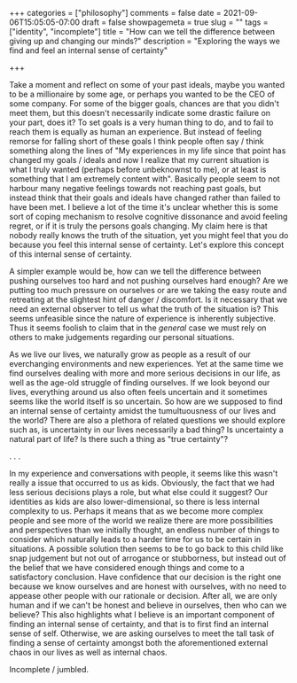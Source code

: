 +++
categories = ["philosophy"]
comments = false
date = 2021-09-06T15:05:05-07:00
draft = false
showpagemeta = true
slug = ""
tags = ["identity", "incomplete"]
title = "How can we tell the difference between giving up and changing our minds?"
description = "Exploring the ways we find and feel an internal sense of certainty"

+++

Take a moment and reflect on some of your past ideals, maybe you wanted to be a millionaire by some age, or perhaps you wanted to be the CEO of some company. For some of the bigger goals, chances are that you didn't meet them, but this doesn't necessarily indicate some drastic failure on your part, does it? To set goals is a very human thing to do, and to fail to reach them is equally as human an experience. But instead of feeling remorse for falling short of these goals I think people often say / think something along the lines of "My experiences in my life since that point has changed my goals / ideals and now I realize that my current situation is what I truly wanted (perhaps before unbeknownst to me), or at least is something that I am extremely content with". Basically people seem to not harbour many negative feelings towards not reaching past goals, but instead think that their goals and ideals have changed rather than failed to have been met. I believe a lot of the time it's unclear whether this is some sort of coping mechanism to resolve cognitive dissonance and avoid feeling regret, or if it is truly the persons goals changing. My claim here is that nobody really knows the truth of the situation, yet you might feel that you do because you feel this internal sense of certainty. Let's explore this concept of this internal sense of certainty.

A simpler example would be, how can we tell the difference between pushing ourselves too hard and not pushing ourselves hard enough? Are we putting too much pressure on ourselves or are we taking the easy route and retreating at the slightest hint of danger / discomfort. Is it necessary that we need an external observer to tell us what the truth of the situation is? This seems unfeasible since the nature of experience is inherently subjective. Thus it seems foolish to claim that in the *general* case we must rely on others to make judgements regarding our personal situations.  

As we live our lives, we naturally grow as people as a result of our everchanging environments and new experiences. Yet at the same time
we find ourselves dealing with more and more serious decisions in our life, as well as the age-old struggle of finding ourselves. If we look beyond our lives, everything around us also often feels uncertain and it sometimes seems like the world itself is so uncertain. So how are we supposed to find an internal sense of certainty amidst the tumultuousness of our lives and the world? There are also a plethora of related questions we should explore such as, is uncertainty in our lives necessarily a bad thing? Is uncertainty a natural part of life? Is there such a thing as "true certainty"?

. . .

In my experience and conversations with people, it seems like this wasn't really a issue that occurred to us as kids. Obviously, the fact that we had less serious decisions plays a role, but what else could it suggest?  Our identities as kids are also lower-dimensional, so there is less internal complexity to us. Perhaps it means that as we become more complex people and see more of the world we realize there are more possibilities and perspectives than we initially thought, an endless number of things to consider which naturally leads to a harder time for us to be certain in situations. A possible solution then seems to be to go back to this child like snap judgement but not out of arrogance or stubborness, but instead out of the belief that we have considered enough things and come to a satisfactory conclusion. Have confidence that our decision is the right one because we know ourselves and are honest with ourselves, with no need to appease other people with our rationale or decision. After all, we are only human and if we can't be honest and believe in ourselves, then who can we believe? This also highlights what I believe is an important component of finding an internal sense of certainty, and that is to first find an internal sense of self. Otherwise, we are asking ourselves to meet the tall task of finding a sense of certainty amongst both the aforementioned external chaos in our lives as well as internal chaos.

Incomplete / jumbled.
